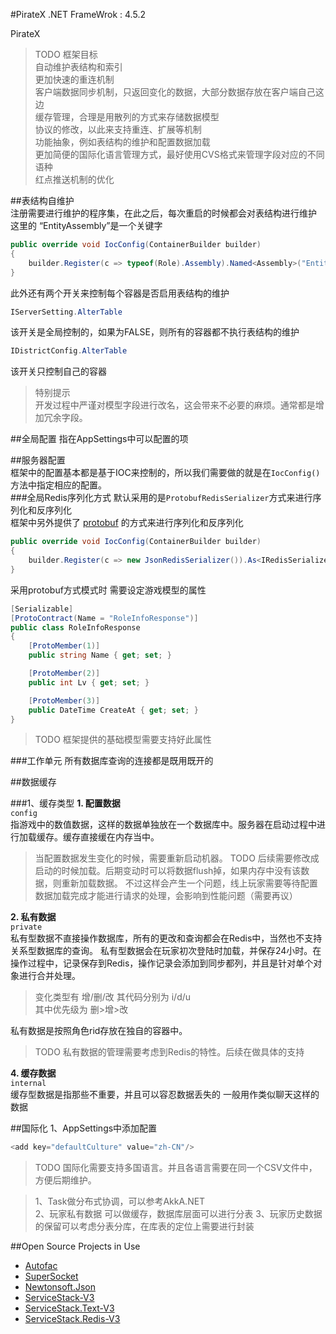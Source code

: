 #PirateX
.NET FrameWrok : 4.5.2


PirateX

> TODO    框架目标   
自动维护表结构和索引   
更加快速的重连机制   
客户端数据同步机制，只返回变化的数据，大部分数据存放在客户端自己这边   
缓存管理，合理是用散列的方式来存储数据模型   
协议的修改，以此来支持重连、扩展等机制   
功能抽象，例如表结构的维护和配置数据加载    
更加简便的国际化语言管理方式，最好使用CVS格式来管理字段对应的不同语种  
红点推送机制的优化


##表结构自维护   
注册需要进行维护的程序集，在此之后，每次重启的时候都会对表结构进行维护    
这里的 “EntityAssembly”是一个关键字

```csharp
public override void IocConfig(ContainerBuilder builder)
{
    builder.Register(c => typeof(Role).Assembly).Named<Assembly>("EntityAssembly").SingleInstance();
}
```

此外还有两个开关来控制每个容器是否启用表结构的维护   
```csharp
IServerSetting.AlterTable
```
该开关是全局控制的，如果为FALSE，则所有的容器都不执行表结构的维护

```csharp
IDistrictConfig.AlterTable
```
该开关只控制自己的容器


>特别提示   
开发过程中严谨对模型字段进行改名，这会带来不必要的麻烦。通常都是增加冗余字段。


##全局配置
指在AppSettings中可以配置的项

##服务器配置    
框架中的配置基本都是基于IOC来控制的，所以我们需要做的就是在<code>IocConfig()</code> 方法中指定相应的配置。   
###全局Redis序列化方式
默认采用的是<code>ProtobufRedisSerializer</code>方式来进行序列化和反序列化   
框架中另外提供了 [protobuf](https://github.com/mgravell/protobuf-net) 的方式来进行序列化和反序列化
```csharp
public override void IocConfig(ContainerBuilder builder)
{
    builder.Register(c => new JsonRedisSerializer()).As<IRedisSerializer>().SingleInstance();
}
```   
采用protobuf方式模式时 需要设定游戏模型的属性

```csharp
[Serializable]
[ProtoContract(Name = "RoleInfoResponse")]
public class RoleInfoResponse
{
    [ProtoMember(1)]
    public string Name { get; set; }

    [ProtoMember(2)]
    public int Lv { get; set; }

    [ProtoMember(3)]
    public DateTime CreateAt { get; set; }
}
```
>TODO 框架提供的基础模型需要支持好此属性

###工作单元
所有数据库查询的连接都是既用既开的


##数据缓存

###1、缓存类型
**1. 配置数据**   
<code>config</code>   
指游戏中的数值数据，这样的数据单独放在一个数据库中。服务器在启动过程中进行加载缓存。缓存直接缓在内存当中。
>当配置数据发生变化的时候，需要重新启动机器。
>TODO 后续需要修改成启动的时候加载。后期变动时可以将数据flush掉，如果内存中没有该数据，则重新加载数据。 不过这样会产生一个问题，线上玩家需要等待配置数据加载完成才能进行请求的处理，会影响到性能问题（需要再议）

**2. 私有数据**   
<code>private</code>   
私有型数据不直接操作数据库，所有的更改和查询都会在Redis中，当然也不支持关系型数据库的查询。
私有型数据会在玩家初次登陆时加载，并保存24小时。在操作过程中，记录保存到Redis，操作记录会添加到同步都列，并且是针对单个对象进行合并处理。
>变化类型有   增/删/改 其代码分别为 i/d/u  
>其中优先级为 删>增>改

私有数据是按照角色rid存放在独自的容器中。

>TODO 私有数据的管理需要考虑到Redis的特性。后续在做具体的支持

**4. 缓存数据**   
<code>internal</code>   
缓存型数据是指那些不重要，并且可以容忍数据丢失的
一般用作类似聊天这样的数据



##国际化
1、AppSettings中添加配置

```csharp
<add key="defaultCulture" value="zh-CN"/>
```


> TODO 国际化需要支持多国语言。并且各语言需要在同一个CSV文件中，方便后期维护。

> 1、Task做分布式协调，可以参考AkkA.NET    
> 2、玩家私有数据 可以做缓存，数据库层面可以进行分表
> 3、玩家历史数据的保留可以考虑分表分库，在库表的定位上需要进行封装

##Open Source Projects in Use

- [Autofac](https://github.com/autofac/Autofac)
- [SuperSocket](https://github.com/kerryjiang/SuperSocket)
- [Newtonsoft.Json](https://github.com/JamesNK/Newtonsoft.Json)
- [ServiceStack-V3](https://github.com/ServiceStack/ServiceStack)
- [ServiceStack.Text-V3](https://github.com/ServiceStack/ServiceStack.Text)
- [ServiceStack.Redis-V3](https://github.com/ServiceStack/ServiceStack.Redis)